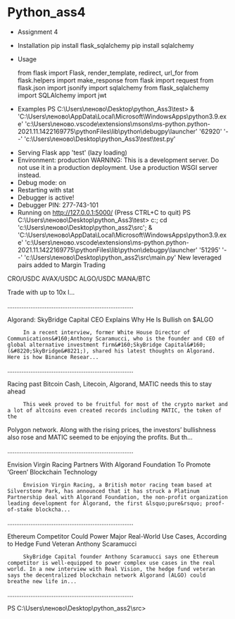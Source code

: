 # Python_ass4

- Assignment 4

- Installation
    pip install flask_sqlalchemy
    pip install sqlalchemy
   
- Usage
    
    from flask import Flask, render_template, redirect, url_for
    from flask.helpers import make_response
    from flask import request
    from flask.json import jsonify
    import sqlalchemy
    from flask_sqlalchemy import SQLAlchemy
    import jwt

- Examples
     PS C:\Users\леново\Desktop\python_Ass3\test>  & 'C:\Users\леново\AppData\Local\Microsoft\WindowsApps\python3.9.exe' 'c:\Users\леново\.vscode\extensions\msons\ms-python.python-2021.11.1422169775\pythonFiles\lib\python\debugpy\launcher' '62920' '--' 'c:\Users\леново\Desktop\python_Ass3\test\test.py'    
 * Serving Flask app 'test' (lazy loading)
 * Environment: production
   WARNING: This is a development server. Do not use it in a production deployment.
   Use a production WSGI server instead.
 * Debug mode: on
 * Restarting with stat
 * Debugger is active!
 * Debugger PIN: 277-743-101
 * Running on http://127.0.0.1:5000/ (Press CTRL+C to quit)
PS C:\Users\леново\Desktop\python_Ass3\test>  c:; cd 'c:\Users\леново\Desktop\python_ass2\src'; & 'C:\Users\леново\AppData\Local\Microsoft\WindowsApps\python3.9.exe' 'c:\Users\леново\.vscode\extensions\ms-python.python-2021.11.1422169775\pythonFiles\lib\python\debugpy\launcher' '51295' '--' 'c:\Users\леново\Desktop\python_ass2\src\main.py'
 New leveraged pairs added to Margin Trading 

CRO/USDC
 AVAX/USDC
 ALGO/USDC
 MANA/BTC

Trade with up to 10x l…  



.......................................................................

 Algorand: SkyBridge Capital CEO Explains Why He Is Bullish on $ALGO 

         In a recent interview, former White House Director of Communications&#160;Anthony Scaramucci, who is the founder and CEO of global alternative investment firm&#160;SkyBridge Capital&#160;(&#8220;SkyBridge&#8221;), shared his latest thoughts on Algorand. Here is how Binance Resear...    

.......................................................................

 Racing past Bitcoin Cash, Litecoin, Algorand, MATIC needs this to stay ahead 

         This week proved to be fruitful for most of the crypto market and a lot of altcoins even created records including MATIC, the token of the 
Polygon network. Along with the rising prices, the investors&#8217; bullishness also rose and MATIC seemed to be enjoying the profits. But th...    

.......................................................................

 Envision Virgin Racing Partners With Algorand Foundation To Promote ‘Green’ Blockchain Technology 

         Envision Virgin Racing, a British motor racing team based at Silverstone Park, has announced that it has struck a Platinum Partnership deal with Algorand Foundation, the non-profit organization leading development for Algorand, the first &lsquo;pure&rsquo; proof-of-stake blockcha...    

.......................................................................

 Ethereum Competitor Could Power Major Real-World Use Cases, According to Hedge Fund Veteran Anthony Scaramucci 

         SkyBridge Capital founder Anthony Scaramucci says one Ethereum competitor is well-equipped to power complex use cases in the real world. In a new interview with Real Vision, the hedge fund veteran says the decentralized blockchain network Algorand (ALGO) could breathe new life in...    

.......................................................................

PS C:\Users\леново\Desktop\python_ass2\src> 
